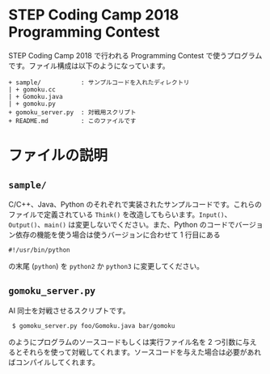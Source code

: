STEP Coding Camp 2018 Programming Contest
=========================================

STEP Coding Camp 2018 で行われる Programming Contest で使うプログラムです。ファイル構成は以下のようになっています。

```
+ sample/           : サンプルコードを入れたディレクトリ
| + gomoku.cc
| + Gomoku.java
| + gomoku.py
+ gomoku_server.py  : 対戦用スクリプト
+ README.md         : このファイルです
```

ファイルの説明
============
`sample/`
---------
C/C++、Java、Python のそれぞれで実装されたサンプルコードです。これらのファイルで定義されている `Think()` を改造してもらいます。`Input()`、`Output()`、`main()` は変更しないでください。また、Python のコードでバージョン依存の機能を使う場合は使うバージョンに合わせて 1 行目にある

```
#!/usr/bin/python
```

の末尾 (`python`) を `python2` か `python3` に変更してください。

`gomoku_server.py`
------------------
AI 同士を対戦させるスクリプトです。

```
 $ gomoku_server.py foo/Gomoku.java bar/gomoku
```

のようにプログラムのソースコードもしくは実行ファイル名を 2 つ引数に与えるとそれらを使って対戦してくれます。ソースコードを与えた場合は必要があればコンパイルしてくれます。
